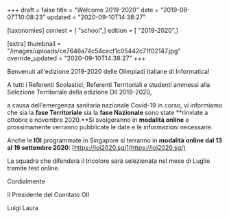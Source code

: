 +++
draft = false
title = "Welcome 2019-2020"
date = "2019-08-07T10:08:23"
updated = "2020-09-10T14:38:27"

[taxonomies]
contest = [ "school",]
edition = [ "2019-2020",]

[extra]
thumbnail = "/images/uploads/ce7646a74c54cecf1c05442c71f02147.jpg"
override_updated = "2020-09-10T14:38:27"
+++

Benvenuti all'edizione 2019-2020 delle Olimpiadi Italiane di Informatica!

A tutti i Referenti Scolastici, Referenti Territoriali e studenti ammessi alla Selezione Territoriale della edizione OII 2019-2020,

a causa dell'emergenza sanitaria nazionale Covid-19 in corso, vi informiamo che sia la **fase Territoriale** sia la **fase Nazionale** sono state **rinviate a ottobre e novembre 2020.**Si svolgeranno in **modalità online** e prossimamente verranno pubblicate le date e le informazioni necessarie.

Anche le **IOI** programmate in Singapore si terranno in **modalità online dal 13 al 19 settembre 2020**: [https://ioi2020.sg/](https://ioi2020.sg/)

La squadra che difenderà il tricolore sarà selezionata nel mese di Luglio tramite test online.

Cordialmente

Il Presidente del Comitato OII

Luigi Laura
